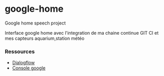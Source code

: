 # google-home
Google home speech project

Interface google home avec l'integration de ma chaine continue GIT CI et mes capteurs aquarium,station météo

### Ressources
- [Dialogflow](https://console.dialogflow.com/api-client/)
- [Console google](https://console.actions.google.com/)

[](token_deploy_400b1e0c0ffbdac008c06da4c9d370_token_status_YqxpTxssU1LXtbsU5hzo)

